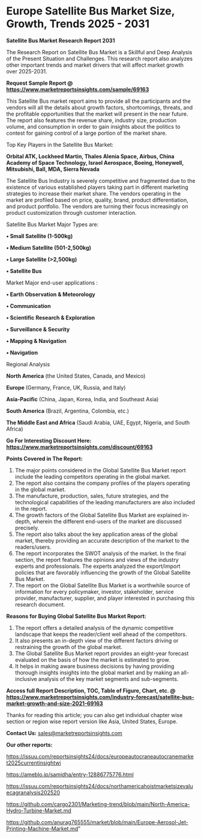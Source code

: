 # Europe Satellite Bus Market Size, Growth, Trends 2025 - 2031

<strong>Satellite Bus Market Research Report 2031</strong>

The Research Report on Satellite Bus Market is a Skillful and Deep Analysis of the Present Situation and Challenges. This research report also analyzes other important trends and market drivers that will affect market growth over 2025-2031.

<strong>Request Sample Report @ <a href=https://www.marketreportsinsights.com/sample/69163>https://www.marketreportsinsights.com/sample/69163</a></strong>

This Satellite Bus market report aims to provide all the participants and the vendors will all the details about growth factors, shortcomings, threats, and the profitable opportunities that the market will present in the near future. The report also features the revenue share, industry size, production volume, and consumption in order to gain insights about the politics to contest for gaining control of a large portion of the market share.

Top Key Players in the Satellite Bus Market:

<strong>Orbital ATK, Lockheed Martin, Thales Alenia Space, Airbus, China Academy of Space Technology, Israel Aerospace, Boeing, Honeywell, Mitsubishi, Ball, MDA, Sierra Nevada</strong>

The Satellite Bus Industry is severely competitive and fragmented due to the existence of various established players taking part in different marketing strategies to increase their market share. The vendors operating in the market are profiled based on price, quality, brand, product differentiation, and product portfolio. The vendors are turning their focus increasingly on product customization through customer interaction.

Satellite Bus Market Major Types are:

<strong>• Small Satellite (1-500kg)

• Medium Satellite (501-2,500kg)

• Large Satellite (>2,500kg)

• Satellite Bus</strong>

Market Major end-user applications :

<strong>• Earth Observation & Meteorology

• Communication

• Scientific Research & Exploration

• Surveillance & Security

• Mapping & Navigation

• Navigation</strong>

Regional Analysis

</u><strong><b>North America</b></strong> (the United States, Canada, and Mexico)

<strong><b>Europe </b></strong>(Germany, France, UK, Russia, and Italy)

<strong><b>Asia-Pacific</b></strong> (China, Japan, Korea, India, and Southeast Asia)

<strong><b>South America</b></strong> (Brazil, Argentina, Colombia, etc.)

<strong><b>The Middle East and Africa</b></strong> (Saudi Arabia, UAE, Egypt, Nigeria, and South Africa)

<strong>Go For Interesting Discount Here: <a href=https://www.marketreportsinsights.com/discount/69163>https://www.marketreportsinsights.com/discount/69163</a></strong>

<strong>Points Covered in The Report:</strong>
<ol>
  <li>The major points considered in the Global Satellite Bus Market report include the leading competitors operating in the global market.</li>
  <li>The report also contains the company profiles of the players operating in the global market.</li>
  <li>The manufacture, production, sales, future strategies, and the technological capabilities of the leading manufacturers are also included in the report.</li>
  <li>The growth factors of the Global Satellite Bus Market are explained in-depth, wherein the different end-users of the market are discussed precisely.</li>
  <li>The report also talks about the key application areas of the global market, thereby providing an accurate description of the market to the readers/users.</li>
  <li>The report incorporates the SWOT analysis of the market. In the final section, the report features the opinions and views of the industry experts and professionals. The experts analyzed the export/import policies that are favorably influencing the growth of the Global Satellite Bus Market.</li>
  <li>The report on the Global Satellite Bus Market is a worthwhile source of information for every policymaker, investor, stakeholder, service provider, manufacturer, supplier, and player interested in purchasing this research document.</li>
</ol>
<strong>Reasons for Buying Global Satellite Bus Market Report:</strong>

<ol>
  <li>The report offers a detailed analysis of the dynamic competitive landscape that keeps the reader/client well ahead of the competitors.</li>
  <li>It also presents an in-depth view of the different factors driving or restraining the growth of the global market.</li>
  <li>The Global Satellite Bus Market report provides an eight-year forecast evaluated on the basis of how the market is estimated to grow.</li>
  <li>It helps in making aware business decisions by having providing thorough insights insights into the global market and by making an all-inclusive analysis of the key market segments and sub-segments.</li>
</ol>
<strong>Access full Report Description, TOC, Table of Figure, Chart, etc. @ <a href=https://www.marketreportsinsights.com/industry-forecast/satellite-bus-market-growth-and-size-2021-69163>https://www.marketreportsinsights.com/industry-forecast/satellite-bus-market-growth-and-size-2021-69163</a></strong>


Thanks for reading this article; you can also get individual chapter wise section or region wise report version like Asia, United States, Europe.

<strong>Contact Us:</strong>
sales@marketreportsinsights.com

<strong>Our other reports:</strong>

<a href=https://issuu.com/reportsinsights24/docs/europeautocraneautocranemarket2025currentinsightwi>https://issuu.com/reportsinsights24/docs/europeautocraneautocranemarket2025currentinsightwi</a>

<a href=https://ameblo.jp/samidha/entry-12886775776.html>https://ameblo.jp/samidha/entry-12886775776.html</a>

<a href=https://issuu.com/reportsinsights24/docs/northamericahoistmarketsizevaluecagranalysis202520>https://issuu.com/reportsinsights24/docs/northamericahoistmarketsizevaluecagranalysis202520</a>

<a href=https://github.com/cargo2301/Marketing-trend/blob/main/North-America-Hydro-Turbine-Market.md>https://github.com/cargo2301/Marketing-trend/blob/main/North-America-Hydro-Turbine-Market.md</a>

<a href=https://github.com/anurag765555/market/blob/main/Europe-Aerosol-Jet-Printing-Machine-Market.md>https://github.com/anurag765555/market/blob/main/Europe-Aerosol-Jet-Printing-Machine-Market.md</a>"
